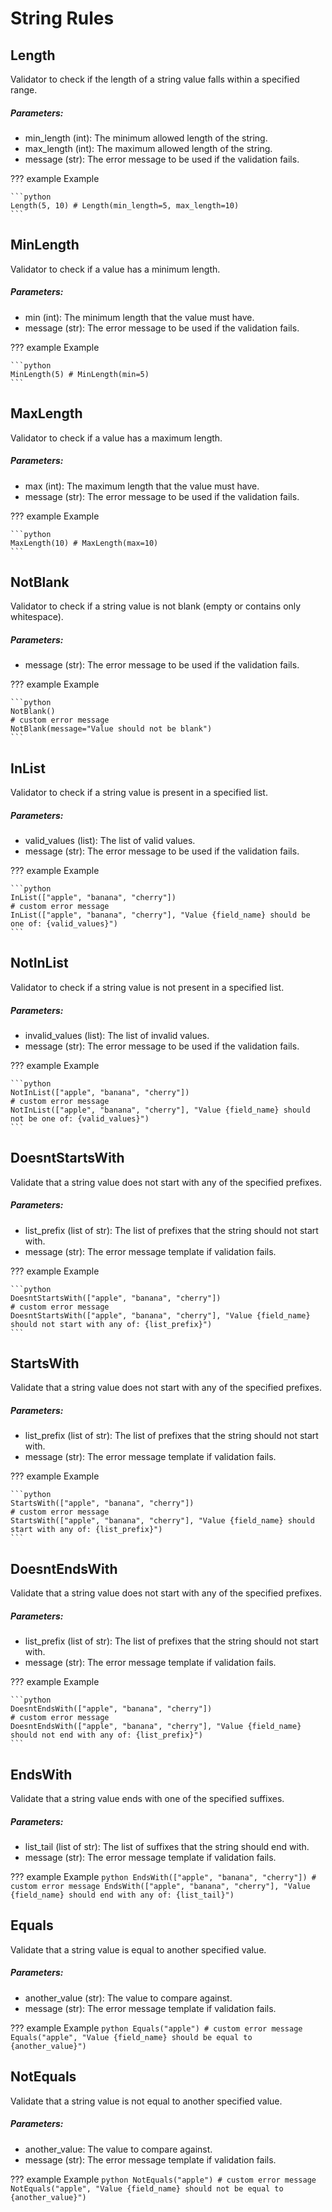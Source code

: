 # String Rules

## Length

Validator to check if the length of a string value falls within a specified range.

##### Parameters:

- min_length (int): The minimum allowed length of the string.
- max_length (int): The maximum allowed length of the string.
- message (str): The error message to be used if the validation fails.

??? example Example

    ```python
    Length(5, 10) # Length(min_length=5, max_length=10)
    ```

## MinLength

Validator to check if a value has a minimum length.

##### Parameters:

- min (int): The minimum length that the value must have.
- message (str): The error message to be used if the validation fails.

??? example Example

    ```python
    MinLength(5) # MinLength(min=5)
    ```

## MaxLength

Validator to check if a value has a maximum length.

##### Parameters:

- max (int): The maximum length that the value must have.
- message (str): The error message to be used if the validation fails.

??? example Example

    ```python
    MaxLength(10) # MaxLength(max=10)
    ```

## NotBlank

Validator to check if a string value is not blank (empty or contains only whitespace).

##### Parameters:

- message (str): The error message to be used if the validation fails.

??? example Example

    ```python
    NotBlank()
    # custom error message
    NotBlank(message="Value should not be blank")
    ```

## InList

Validator to check if a string value is present in a specified list.

##### Parameters:

- valid_values (list): The list of valid values.
- message (str): The error message to be used if the validation fails.

??? example Example

    ```python
    InList(["apple", "banana", "cherry"])
    # custom error message
    InList(["apple", "banana", "cherry"], "Value {field_name} should be one of: {valid_values}")
    ```

## NotInList

Validator to check if a string value is not present in a specified list.

##### Parameters:

- invalid_values (list): The list of invalid values.
- message (str): The error message to be used if the validation fails.

??? example Example

    ```python
    NotInList(["apple", "banana", "cherry"])
    # custom error message
    NotInList(["apple", "banana", "cherry"], "Value {field_name} should not be one of: {valid_values}")
    ```

## DoesntStartsWith

Validate that a string value does not start with any of the specified prefixes.

##### Parameters:

- list_prefix (list of str): The list of prefixes that the string should not start with.
- message (str): The error message template if validation fails.

??? example Example

    ```python
    DoesntStartsWith(["apple", "banana", "cherry"])
    # custom error message
    DoesntStartsWith(["apple", "banana", "cherry"], "Value {field_name} should not start with any of: {list_prefix}")
    ```

## StartsWith

Validate that a string value does not start with any of the specified prefixes.

##### Parameters:

- list_prefix (list of str): The list of prefixes that the string should not start with.
- message (str): The error message template if validation fails.

??? example Example

    ```python
    StartsWith(["apple", "banana", "cherry"])
    # custom error message
    StartsWith(["apple", "banana", "cherry"], "Value {field_name} should start with any of: {list_prefix}")
    ```

## DoesntEndsWith
Validate that a string value does not start with any of the specified prefixes.

##### Parameters:
- list_prefix (list of str): The list of prefixes that the string should not start with.
- message (str): The error message template if validation fails.

??? example Example

    ```python
    DoesntEndsWith(["apple", "banana", "cherry"])
    # custom error message
    DoesntEndsWith(["apple", "banana", "cherry"], "Value {field_name} should not end with any of: {list_prefix}")
    ```

## EndsWith
Validate that a string value ends with one of the specified suffixes.

##### Parameters:
- list_tail (list of str): The list of suffixes that the string should end with.
- message (str): The error message template if validation fails.

??? example Example
    ```python
    EndsWith(["apple", "banana", "cherry"])
    # custom error message
    EndsWith(["apple", "banana", "cherry"], "Value {field_name} should end with any of: {list_tail}")
    ```

## Equals
Validate that a string value is equal to another specified value.

##### Parameters:
- another_value (str): The value to compare against.
- message (str): The error message template if validation fails.

??? example Example
    ```python
    Equals("apple")
    # custom error message
    Equals("apple", "Value {field_name} should be equal to {another_value}")
    ```

## NotEquals
Validate that a string value is not equal to another specified value.

##### Parameters:
- another_value: The value to compare against.
- message (str): The error message template if validation fails.

??? example Example
    ```python
    NotEquals("apple")
    # custom error message
    NotEquals("apple", "Value {field_name} should not be equal to {another_value}")
    ```
